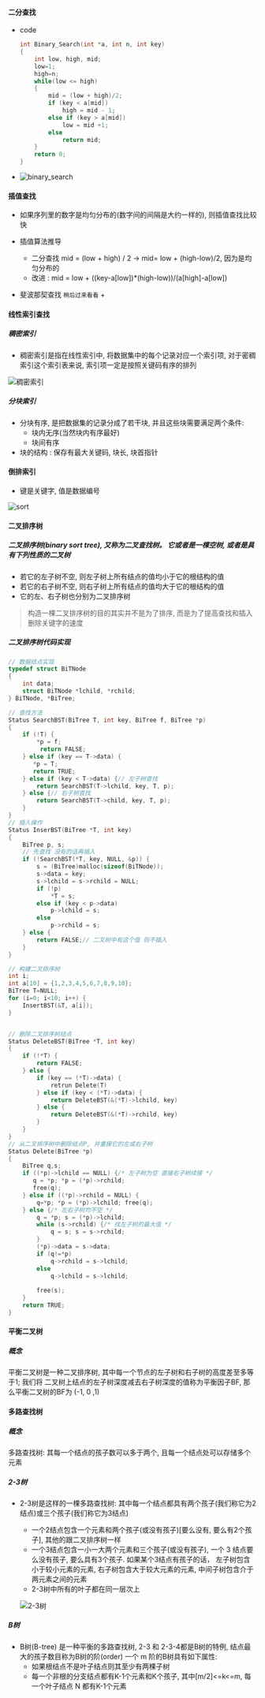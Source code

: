 #### 二分查找
 - code 
    ```C
    int Binary_Search(int *a, int n, int key)
    {
        int low, high, mid;
        low=1;
        high=n;
        while(low <= high)
        {
            mid = (low + high)/2;
            if (key < a[mid])
                high = mid - 1;
            else if (key > a[mid])
                low = mid +1;
            else
                return mid;
        }
        return 0;
    }
    ```
    
 - ![binary_search](./1-search-1.png)
    
    
#### 插值查找
 - 如果序列里的数字是均匀分布的(数字间的间隔是大约一样的), 则插值查找比较快
 - 插值算法推导
    + 二分查找 mid = (low + high) / 2 -> mid= low + (high-low)/2, 因为是均匀分布的
    + 改进 : mid = low + ((key-a[low])*(high-low))/(a[high]-a[low])
    
 - 斐波那契查找  `稍后过来看看`
    + 
    
    
#### 线性索引查找
##### 稠密索引
 - 稠密索引是指在线性索引中, 将数据集中的每个记录对应一个索引项, 对于密稠索引这个索引表来说, 索引项一定是按照关键码有序的排列
 
 ![稠密索引](./1-search-2.png)
 
 
##### 分块索引
 - 分块有序, 是把数据集的记录分成了若干块, 并且这些块需要满足两个条件:
    + 块内无序(当然块内有序最好)
    + 块间有序
 - 块的结构 : 保存有最大关键码, 块长, 块首指针
 
 
#### 倒排索引
 - 键是关键字, 值是数据编号  
 
 ![sort](./1-search-3.png)
 
 
#### 二叉排序树
##### 二叉排序树(binary sort tree), 又称为二叉查找树。 它或者是一棵空树, 或者是具有下列性质的二叉树
 - 若它的左子树不空, 则左子树上所有结点的值均小于它的根结构的值
 - 若它的右子树不空, 则右子树上所有结点的值均大于它的根结构的值
 - 它的左、右子树也分别为二叉排序树
 > 构造一棵二叉排序树的目的其实并不是为了排序, 而是为了提高查找和插入删除关键字的速度
 
##### 二叉排序树代码实现
```C
// 数据结点实现
typedef struct BiTNode
{
    int data;
    struct BiTNode *lchild, *rchild;
} BiTNode, *BiTree;

// 查找方法
Status SearchBST(BiTree T, int key, BiTree f, BiTree *p)
{
    if (!T) {
        *p = f;
         return FALSE;
    } else if (key == T->data) {
       *p = T;
       return TRUE; 
    } else if (key < T->data) {// 左子树查找
        return SearchBST(T->lchild, key, T, p);
    } else {// 右子树查找
        return SearchBST(T->child, key, T, p);
    }
}
// 插入操作
Status InserBST(BiTree *T, int key)
{
    BiTree p, s;
    // 先查找 没有的话再插入 
    if (!SearchBST(*T, key, NULL, &p)) {
        s = (BiTree)malloc(sizeof(BiTNode));
        s->data = key;
        s->lchild = s->rchild = NULL;
        if (!p)
            *T = s;
        else if (key < p->data)
            p->lchild = s;
        else
            p->rchild = s;
    } else {
        return FALSE;// 二叉树中有这个值 则不插入
    }
}

// 构建二叉排序树
int i;
int a[10] = {1,2,3,4,5,6,7,8,9,10};
BiTree T=NULL;
for (i=0; i<10; i++) {
    InsertBST(&T, a[i]);
}


// 删除二叉排序树结点
Status DeleteBST(BiTree *T, int key)
{
    if (!*T) {
        return FALSE;
    } else {
        if (key == (*T)->data) {
            retrun Delete(T)
        } else if (key < (*T)->data) {
            return DeleteBST(&(*T)->lchild, key)
        } else {
            return DeleteBST(&(*T)->rchild, key)
        }
    }
}
// 从二叉排序树中删除结点P, 并重接它的左或右子树
Status Delete(BiTree *p)
{
    BiTree q,s;
    if ((*p)->lchild == NULL) {/* 左子树为空 直接右子树续接 */
       q = *p; *p = (*p)->rchild;
       free(q);
    } else if ((*p)->rchild = NULL) {
        q=*p; *p = (*p)->lchild; free(q);
    } else {/* 左右子树均不空 */
        q = *p; s = (*p)->lchild;
        while (s->rchild) {/* 找左子树的最大值 */
            q = s; s = s->rchild;
        }
        (*p)->data = s->data;
        if (q!=*p)
            q->rchild = s->lchild;
        else
            q->lchild = s->lchild;
            
        free(s);
    }
    return TRUE;
}
```

#### 平衡二叉树
##### 概念
平衡二叉树是一种二叉排序树, 其中每一个节点的左子树和右子树的高度差至多等于1; 我们将
二叉树上结点的左子树深度减去右子树深度的值称为平衡因子BF, 那么平衡二叉树的BF为 (-1, 0 ,1)


#### 多路查找树
##### 概念
多路查找树: 其每一个结点的孩子数可以多于两个, 且每一个结点处可以存储多个元素

##### 2-3树
 - 2-3树是这样的一棵多路查找树: 其中每一个结点都具有两个孩子(我们称它为2结点)或三个孩子(我们称它为3结点)
    + 一个2结点包含一个元素和两个孩子(或没有孩子)\[要么没有, 要么有2个孩子\], 其他的跟二叉排序树一样
    + 一个3结点包含一小一大两个元素和三个孩子(或没有孩子), 一个 3 结点要么没有孩子, 要么具有3个孩子. 如果某个3结点有孩子的话，
    左子树包含小于较小元素的元素, 右子树包含大于较大元素的元素, 中间子树包含介于两元素之间的元素
    + 2-3树中所有的叶子都在同一层次上
    
    ![2-3树](./1-search-4.png)
    
    
##### B树
 - B树(B-tree) 是一种平衡的多路查找树, 2-3 和 2-3-4都是B树的特例, 结点最大的孩子数目称为B树的阶(order)
 一个 m 阶的B树具有如下属性:
    + 如果根结点不是叶子结点则其至少有两棵子树
    + 每一个非根的分支结点都有K-1个元素和K个孩子, 其中\[m/2\]<=k<=m, 每一个叶子结点 N 都有K-1个元素
 
 